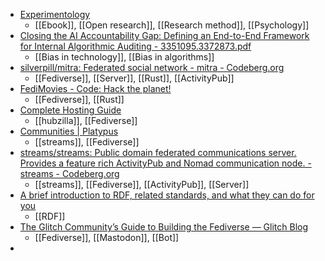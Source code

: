 - [Experimentology](https://experimentology.io/)
	- [[Ebook]], [[Open research]], [[Research method]], [[Psychology]]
- [Closing the AI Accountability Gap: Defining an End-to-End Framework for Internal Algorithmic Auditing - 3351095.3372873.pdf](https://dl.acm.org/doi/pdf/10.1145/3351095.3372873)
	- [[Bias in technology]], [[Bias in algorithms]]
- [silverpill/mitra: Federated social network - mitra - Codeberg.org](https://codeberg.org/silverpill/mitra)
	- [[Fediverse]], [[Server]], [[Rust]], [[ActivityPub]]
- [FediMovies - Code: Hack the planet!](https://code.caric.io/FediMovies)
	- [[Fediverse]], [[Rust]]
- [Complete Hosting Guide](https://completehostingguide.com/article/main)
	- [[hubzilla]], [[Fediverse]]
- [Communities | Platypus](https://unfediverse.com/communities)
	- [[streams]], [[Fediverse]]
- [streams/streams: Public domain federated communications server. Provides a feature rich ActivityPub and Nomad communication node. - streams - Codeberg.org](https://codeberg.org/streams/streams)
	- [[streams]], [[Fediverse]], [[ActivityPub]], [[Server]]
- [A brief introduction to RDF, related standards, and what they can do for you](https://www.bobdc.com/articles/rdfstandards/)
	- [[RDF]]
- [The Glitch Community’s Guide to Building the Fediverse — Glitch Blog](https://blog.glitch.com/post/glitch-communitys-guide-to-building-the-fediverse)
	- [[Fediverse]], [[Mastodon]], [[Bot]]
-